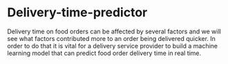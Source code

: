 # Delivery-time-predictor
Delivery time on food orders can be affected by several factors and we will see what factors contributed more to an order being delivered quicker.
In order to do that it is vital for a delivery service provider to build a machine learning model that can predict food order delivery time in real time.
